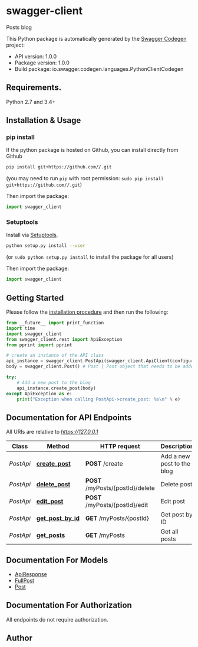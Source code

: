 # swagger-client
Posts blog

This Python package is automatically generated by the [Swagger Codegen](https://github.com/swagger-api/swagger-codegen) project:

- API version: 1.0.0
- Package version: 1.0.0
- Build package: io.swagger.codegen.languages.PythonClientCodegen

## Requirements.

Python 2.7 and 3.4+

## Installation & Usage
### pip install

If the python package is hosted on Github, you can install directly from Github

```sh
pip install git+https://github.com//.git
```
(you may need to run `pip` with root permission: `sudo pip install git+https://github.com//.git`)

Then import the package:
```python
import swagger_client 
```

### Setuptools

Install via [Setuptools](http://pypi.python.org/pypi/setuptools).

```sh
python setup.py install --user
```
(or `sudo python setup.py install` to install the package for all users)

Then import the package:
```python
import swagger_client
```

## Getting Started

Please follow the [installation procedure](#installation--usage) and then run the following:

```python
from __future__ import print_function
import time
import swagger_client
from swagger_client.rest import ApiException
from pprint import pprint

# create an instance of the API class
api_instance = swagger_client.PostApi(swagger_client.ApiClient(configuration))
body = swagger_client.Post() # Post | Post object that needs to be added to the blog

try:
    # Add a new post to the blog
    api_instance.create_post(body)
except ApiException as e:
    print("Exception when calling PostApi->create_post: %s\n" % e)

```

## Documentation for API Endpoints

All URIs are relative to *https://127.0.0.1*

Class | Method | HTTP request | Description
------------ | ------------- | ------------- | -------------
*PostApi* | [**create_post**](docs/PostApi.md#create_post) | **POST** /create | Add a new post to the blog
*PostApi* | [**delete_post**](docs/PostApi.md#delete_post) | **POST** /myPosts/{postId}/delete | Delete post
*PostApi* | [**edit_post**](docs/PostApi.md#edit_post) | **POST** /myPosts/{postId}/edit | Edit post
*PostApi* | [**get_post_by_id**](docs/PostApi.md#get_post_by_id) | **GET** /myPosts/{postId} | Get post by ID
*PostApi* | [**get_posts**](docs/PostApi.md#get_posts) | **GET** /myPosts | Get all posts


## Documentation For Models

 - [ApiResponse](docs/ApiResponse.md)
 - [FullPost](docs/FullPost.md)
 - [Post](docs/Post.md)


## Documentation For Authorization

 All endpoints do not require authorization.


## Author



